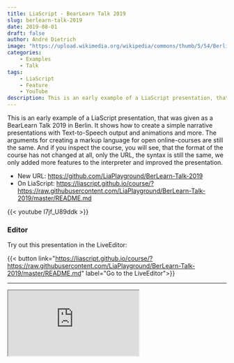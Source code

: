 ```yaml
---
title: LiaScript - BearLearn Talk 2019
slug: berlearn-talk-2019
date: 2019-08-01
draft: false
author: André Dietrich
image: "https://upload.wikimedia.org/wikipedia/commons/thumb/5/54/Berlin_Panorama_Mitte.jpg/1024px-Berlin_Panorama_Mitte.jpg"
categories:
    - Examples
    - Talk
tags:
    - LiaScript
    - Feature
    - YouTube
description: This is an early example of a LiaScript presentation, that was given as a BearLearn Talk 2019 in Berlin. It shows how to create a simple narrative presentations with Text-to-Speech output and animations and more. 
---
```


This is an early example of a LiaScript presentation, that was given as a BearLearn Talk 2019 in Berlin.
It shows how to create a simple narrative presentations with Text-to-Speech output and animations and more.
The arguments for creating a markup language for open online-courses are still the same. And if you inspect the course, you will see, that the format of the course has not changed at all, only the URL, the syntax is still the same, we only added more features to the interpreter and improved the presentation.

* New URL: https://github.com/LiaPlayground/BerLearn-Talk-2019
* On LiaScript: https://liascript.github.io/course/?https://raw.githubusercontent.com/LiaPlayground/BerLearn-Talk-2019/master/README.md

{{< youtube I7jf_U89ddk >}}

### Editor

Try out this presentation in the LiveEditor:

{{< button link="https://liascript.github.io/course/?https://raw.githubusercontent.com/LiaPlayground/BerLearn-Talk-2019/master/README.md" label="Go to the LiveEditor">}}

---

<iframe loading="lazy" class="liveeditor" src="https://liascript.github.io/LiveEditor/?/show/file/https://raw.githubusercontent.com/LiaPlayground/BerLearn-Talk-2019/master/README.md"></iframe>